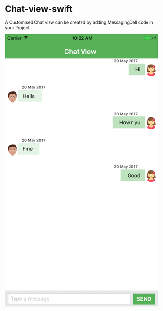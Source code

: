 # Chat-view-swift
A Customised Chat view can be created by adding MessagingCell code in your Project

![alt text](ChatView.png "")
